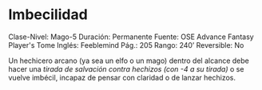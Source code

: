 # Imbecilidad

Clase-Nivel: Mago-5
Duración: Permanente
Fuente: OSE Advance Fantasy Player's Tome
Inglés: Feeblemind
Pág.: 205
Rango: 240’
Reversible: No

Un hechicero arcano (ya sea un elfo o un mago) dentro del alcance debe hacer una *tirada de salvación contra hechizos (con -4 a su tirada)* o se vuelve imbécil, incapaz de pensar con claridad o de lanzar hechizos.